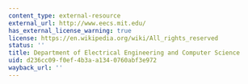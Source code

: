 ```yaml
---
content_type: external-resource
external_url: http://www.eecs.mit.edu/
has_external_license_warning: true
license: https://en.wikipedia.org/wiki/All_rights_reserved
status: ''
title: Department of Electrical Engineering and Computer Science
uid: d236cc09-f0ef-4b3a-a134-0760abf3e972
wayback_url: ''
---
```

